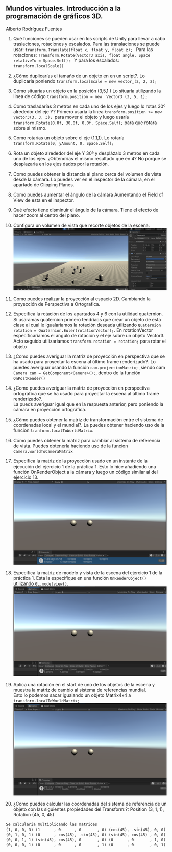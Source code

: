 ﻿## Mundos virtuales. Introducción a la programación de gráficos 3D.
Alberto Rodríguez Fuentes
1.  Qué funciones se pueden usar en los scripts de Unity para llevar a cabo traslaciones, rotaciones y escalados.
	Para las translaciones se puede usar: ``transform.Translate(float x, float y, float z); ``
Para las rotaciones: 
``Transform.Rotate(Vector3 axis, float angle, Space relativeTo = Space.Self); ``
Y para los escalados: 
``transform.localScale()``
2.  ¿Cómo duplicarías el tamaño de un objeto en en un script?.
	Lo duplicaria poniendo ``transform.localScale = new vector_(2, 2, 2);``
3.  Cómo situarías un objeto en la posición (3,5,1.)
	Lo situaría utilizando la linea de código ``transform.position = new  Vector3 (3, 5, 1);``
4.  Como trasladarías 3 metros en cada uno de los ejes y luego lo rotas 30º alrededor del eje Y?
	Primero usaría la línea ``transform.position += new  Vector3(3, 3, 3); ``para mover el objeto y luego usaría ``transform.Rotate(0.0f, 30.0f, 0.0f, Space.Self);`` para que rotara sobre si mismo.
5.  Como rotarías un objeto sobre el eje (1,1,1).
	Lo rotaría ``
transform.Rotate(0, yAmount, 0, Space.Self);
``
6.  Rota un objeto alrededor del eje Y 30ª y desplázalo 3 metros en cada uno de los ejes. ¿Obtendrías el mismo resultado que en 4?
	No porque se desplazaria en los ejes dados por la rotación.
7.  Como puedes obtener la distancia al plano cerca del volumen de vista desde la cámara.
	Lo puedes ver en el inspector de la cámara,  en el apartado de Clipping  Planes.
8.  Como puedes aumentar el ángulo de la cámara
	Aumentando el Field of View de esta en el inspector.
9.  Qué efecto tiene disminuir el ángulo de la cámara.
	Tiene el efecto de hacer zoom al centro del plano.
10.  Configura un volumen de vista que recorte objetos de la escena.
![Gif](https://github.com/alu0101017396/seminario1_II_gif/blob/main/9.gif)
11.  Como puedes realizar la proyección al espacio 2D.
	Cambiando la proyección de Perspectiva a Ortografica.
12.  Especifica la rotación de los apartados 4 y 6 con la utilidad quaternion.  
	Si usaramas quaternion primero tendríaos que crear un objeto de esta clase al cual le igualariamos la rotación deseada utilizando ``Quaternion rotation = Quaternion.Euler(rotationVector);``. En rotationVector especificariamos el angulo de rotación y el eje sobre un objeto Vector3. Acto seguido utilizariamos ``transform.rotation = rotation;`` para rotar el objeto
    
13.  ¿Como puedes averiguar la matriz de proyección en perspectiva que se ha usado para proyectar la escena al último frame renderizado?.
	Lo puedes averiguar usando la función ``cam.projectionMatrix;`` ,siendo cam ``Camera cam = GetComponent<Camera>();``, dentro de la función ``OnPostRender()`` 
14.  ¿Como puedes averiguar la matriz de proyección en perspectiva ortográfica que se ha usado para proyectar la escena al último frame renderizado?.  
	La pueds averiguar igual que en la respuesta anterior, pero poniendo la cámara en proyección ortográfica.
    
15.  ¿Cómo puedes obtener la matriz de transformación entre el sistema de coordenadas local y el mundial?.
	La puedes obtener haciendo uso de la funcion ``tranform.localToWorldMatrix``.
16.  Cómo puedes obtener la matriz para cambiar al sistema de referencia de vista.
	Puedes obtenerla haciendo uso de la funcion ``Camera.worldToCameraMatrix``
17.  Especifica la matriz de la proyección usado en un instante de la ejecución del ejercicio 1 de la práctica 1.
	Esto lo hice añadiendo una función OnRenderObject a la cámara y luego un código similar al del ejercicio 13.
	![](https://github.com/alu0101017396/seminario1_II_gif/blob/main/17.PNG)
18.  Especifica la matriz de modelo y vista de la escena del ejercicio 1 de la práctica 1.
	Esta la específique en una función ``OnRenderObject()`` utilizando ``GL.modelview()``.
	![](https://github.com/alu0101017396/seminario1_II_gif/blob/main/18.PNG)
20.  Aplica una rotación en el start de uno de los objetos de la escena y muestra la matriz de cambio al sistema de referencias mundial.  
    Esto lo podemos sacar igualando un objeto Matrix4x4 a ``transform.localToWorldMatrix;``
    ![](https://github.com/alu0101017396/seminario1_II_gif/blob/main/19.PNG)
21.  ¿Como puedes calcular las coordenadas del sistema de referencia de un objeto con las siguientes propiedades del Transform:?:
    Position (3, 1, 1), Rotation (45, 0, 45)
    
    Se calcularia multiplicando las matrices 
    (1, 0, 0, 3) (1      , 0      , 0       , 0) (cos(45), -sin(45), 0, 0)
    (0, 1, 0, 1) (0      , cos(45), -sin(45), 0) (sin(45), cos(45) , 0, 0)
    (0, 0, 1, 1) (sin(45), cos(45), 0       , 0) (0      , 0       , 1, 0)
    (0, 0, 0, 1) (0      , 0      , 0       , 1) (0      , 0       , 0, 1)
						    



